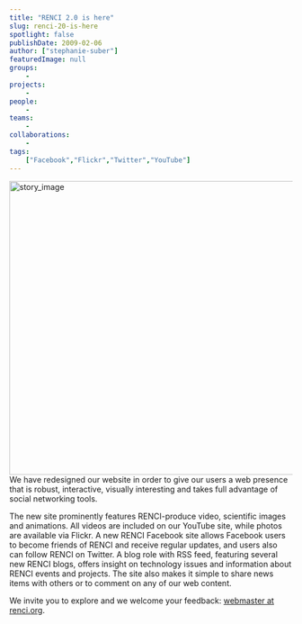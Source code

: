```yaml
---
title: "RENCI 2.0 is here"
slug: renci-20-is-here
spotlight: false
publishDate: 2009-02-06
author: ["stephanie-suber"]
featuredImage: null
groups:
    - 
projects:
    - 
people:
    - 
teams: 
    - 
collaborations:
    - 
tags:
    ["Facebook","Flickr","Twitter","YouTube"]
---
```

<a href="https://www.renci.org/wp-content/uploads/2009/02/story_image.jpg"><img class="alignnone size-full wp-image-2398" title="story_image" src="https://www.renci.org/wp-content/uploads/2009/02/story_image.jpg" alt="story_image" width="630" height="522" />
</a>We have redesigned our website in order to give our users a web presence that is robust, interactive, visually interesting and takes full advantage of social networking tools.

The new site prominently features RENCI-produce video, scientific images and animations. All videos are included on our YouTube site, while photos are available via Flickr. A new RENCI Facebook site allows Facebook users to become friends of RENCI and receive regular updates, and users also can follow RENCI on Twitter. A blog role with RSS feed, featuring several new RENCI blogs, offers insight on technology issues and information about RENCI events and projects. The site also makes it simple to share news items with others or to comment on any of our web content.

We invite you to explore and we welcome your feedback: <a href="mailto:webmaster@renci.org">webmaster at renci.org</a>.
